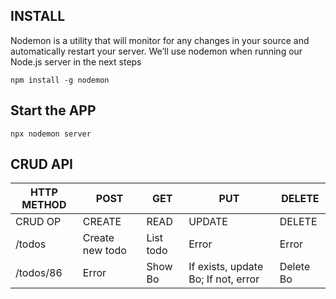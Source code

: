 ## INSTALL

Nodemon is a utility that will monitor for any changes in your source and automatically restart your server. We’ll use nodemon when running our Node.js server in the next steps

```
npm install -g nodemon
```


## Start the APP

```
npx nodemon server
```

## CRUD API ##
| HTTP METHOD | POST             | GET       | PUT         | DELETE |
| ----------- | ---------------- | --------- | ----------- | ------ |
| CRUD OP     | CREATE           | READ      | UPDATE      | DELETE |
| /todos      | Create new todo  | List todo | Error       | Error  |
| /todos/86   | Error            | Show Bo   | If exists, update Bo; If not, error | Delete Bo |